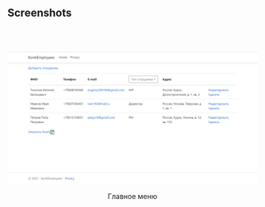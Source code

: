 ## Screenshots

<br/>
<br/>

![image](https://github.com/timi09/assets/blob/main/KontiTestTask/KontiEmployeesMain.png)
<p align="center">Главное меню</p>
